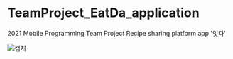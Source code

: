 # TeamProject_EatDa_application
2021 Mobile Programming Team Project
Recipe sharing platform app '잇다'




![캡처](https://user-images.githubusercontent.com/92504386/186718418-21d1ec86-e7f5-4e4d-b2d7-71ad8512b618.PNG)
